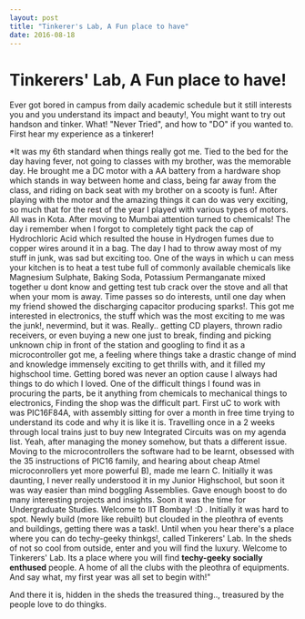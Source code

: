 ```yaml
---
layout: post
title: "Tinkerer's Lab, A Fun place to have"
date: 2016-08-18
---
```


Tinkerers' Lab, A Fun place to have!
=========================
Ever got bored in campus from daily academic schedule but it still interests you and you understand its impact and beauty!, You might 
want to try out handson and tinker. What! "Never Tried", and how to "DO" if you wanted to. First hear my experience as a tinkerer!

*It was my 6th standard when things really got me. Tied to the bed for the day having fever, not going to classes with my brother, 
was the memorable day. He brought me a DC motor with a AA battery from a hardware shop which stands in way between home and class, being 
far away from the class, and riding on back seat with my brother on a scooty is fun!. After playing with the motor and the amazing things 
it can do was very exciting, so much that for the rest of the year I played with various types of motors. All was in Kota. After moving to
Mumbai attention turned to chemicals! The day i remember when I forgot to completely tight pack the cap of Hydrochloric Acid which resulted
the house in Hydrogen fumes due to copper wires around it in a bag. The day I had to throw away most of my stuff in junk, was sad but exciting
too. One of the ways in which u can mess your kitchen is to heat a test tube full of commonly available chemicals like Magnesium Sulphate, Baking Soda,
Potassium Permanganate mixed together u dont know and getting test tub crack over the stove and all that when your mom is away. Time passes so do 
interests, until one day when my friend showed the discharging capacitor producing sparks!. This got me interested in electronics, the stuff which 
was the most exciting to me was the junk!, nevermind, but it was. Really.. getting CD players, thrown radio receivers, or even buying a new one just 
to break, finding and picking unknown chip in front of the station and googling to find it as a microcontroller got me, a feeling where things take a drastic
change of mind and knowledge immensely exciting to get thrills with, and it filled my highschool time. Getting bored was never an option cause I
always had things to do which I loved. One of the difficult things I found was in procuring the parts, be it anything from chemicals to mechanical things to 
electronics, Finding the shop was the difficult part. First uC to work with was PIC16F84A, with assembly sitting for over a month in free time trying to 
understand its code and why it is like it is. Travelling once in a 2 weeks through local trains just to buy new Integrated Circuits was on my agenda list. Yeah, after managing the money
somehow, but thats a different issue. Moving to the microcontrollers the software had to be learnt, obsessed with the 35 instructions of PIC16 family, and hearing about cheap
Atmel microconrollers yet more powerful B), made me learn C. Initially it was daunting, I never really understood it in my Junior Highschool, but soon it was way 
easier than mind boggling Assemblies. Gave enough boost to do many interesting projects and insights. Soon it was the time for Undergraduate Studies. Welcome to IIT Bombay! :D . 
Initially it was hard to spot. Newly build (more like rebuilt) but clouded in the pleothra of events and buildings, getting there was a task!. Until when you hear there's a place
where you can do techy-geeky thinkgs!, called Tinkerers' Lab. In the sheds of not so cool from outside, enter and you will find the luxury. Welcome to Tinkerers' Lab. 
Its a place where you will find **techy-geeky socially enthused** people. A home of all the clubs with the pleothra of equipments. And say what, my first year was all set to begin with!"

And there it is, hidden in the sheds the treasured thing.., treasured by the people love to do thingks.
